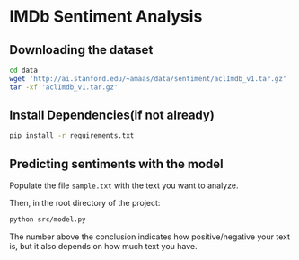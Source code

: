 # IMDb Sentiment Analysis

## Downloading the dataset

```bash
cd data
wget 'http://ai.stanford.edu/~amaas/data/sentiment/aclImdb_v1.tar.gz'
tar -xf 'aclImdb_v1.tar.gz'
```

## Install Dependencies(if not already)

```bash
pip install -r requirements.txt
```

## Predicting sentiments with the model

Populate the file `sample.txt` with the text you want to analyze.

Then, in the root directory of the project:

```bash
python src/model.py
```

The number above the conclusion indicates how positive/negative your text is, but it also depends on how much text you have.
